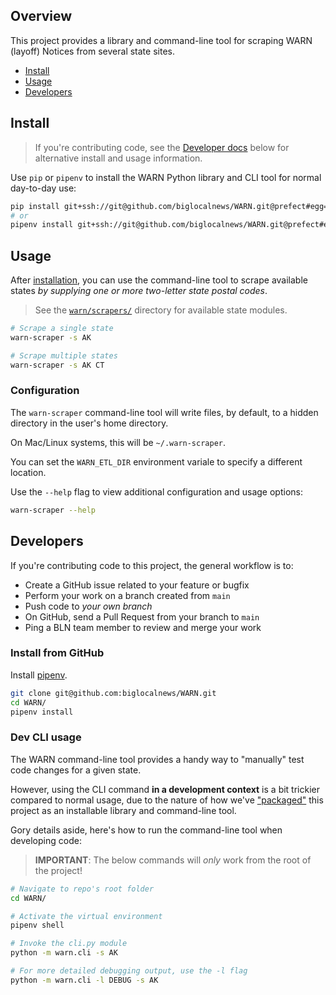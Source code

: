 ## Overview

This project provides a library and command-line tool for scraping WARN (layoff) Notices from several state sites.

- [Install](#install)
- [Usage](#usage)
- [Developers](#developers)

## Install

> If you're contributing code, see the [Developer docs](#developers) below for alternative install and usage information.

Use `pip` or `pipenv` to install the WARN Python library and CLI tool for normal day-to-day use:

```bash
pip install git+ssh://git@github.com/biglocalnews/WARN.git@prefect#egg=WARN
# or
pipenv install git+ssh://git@github.com/biglocalnews/WARN.git@prefect#egg=WARN
```

## Usage

After [installation](#install),  you can use the command-line tool to scrape available states *by supplying one or more two-letter state postal codes*.

> See the [`warn/scrapers/`][] directory for available state modules.

[`warn/scrapers/`]: https://github.com/biglocalnews/WARN/tree/main/warn/scrapers

```bash
# Scrape a single state
warn-scraper -s AK

# Scrape multiple states
warn-scraper -s AK CT
```

### Configuration

The `warn-scraper` command-line tool will write files, by default, to a hidden directory in the user's home directory.

On Mac/Linux systems, this will be `~/.warn-scraper`.

You can set the `WARN_ETL_DIR` environment variale to specify a different location.

Use the `--help` flag to view additional configuration and usage options:

```bash
warn-scraper --help
```

## Developers

If you're contributing code to this project, the general workflow is to:

* Create a GitHub issue related to your feature or bugfix
* Perform your work on a branch created from `main`
* Push code to *your own branch*
* On GitHub, send a Pull Request from your branch to `main`
* Ping a BLN team member to review and merge your work

### Install from GitHub

Install [pipenv](https://docs.pipenv.org/en/latest/basics.html#installing-pipenv).

```bash
git clone git@github.com:biglocalnews/WARN.git
cd WARN/
pipenv install
```

### Dev CLI usage

The WARN command-line tool provides a handy way to "manually" test code changes for a given state.

However, using the CLI command **in a development context** is a bit trickier compared to normal usage, due to the nature of how we've ["packaged"](https://packaging.python.org/tutorials/packaging-projects/) this project as an installable library and command-line tool.

Gory details aside, here's how to run the command-line tool when developing code:

> **IMPORTANT**: The below commands will *only* work from the root of the project!

```bash
# Navigate to repo's root folder
cd WARN/

# Activate the virtual environment
pipenv shell

# Invoke the cli.py module
python -m warn.cli -s AK

# For more detailed debugging output, use the -l flag
python -m warn.cli -l DEBUG -s AK
```
